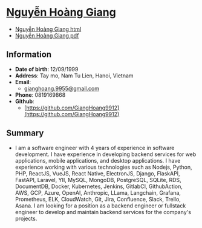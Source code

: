 # [Nguyễn Hoàng Giang](gianghoang9912.github.io)
- [Nguyễn Hoàng Giang html](gianghoang9912.github.io/release.html)
- [Nguyễn Hoàng Giang pdf](gianghoang9912.github.io/release.pdf)

## Information

- **Date of birth**: 12/09/1999
- **Address**: Tay mo, Nam Tu Lien, Hanoi, Vietnam
- **Email**:
  - [gianghoang.9955@gmail.com](mailto:gianghoang.9955@gmail.com)
- **Phone**: 0819169868
- **Github**:
  - [https://github.com/GiangHoang9912](https://github.com/GiangHoang9912)

## Summary

- I am a software engineer with 4 years of experience in software development. I have experience in developing backend services for web applications, mobile applications, and desktop applications. I have experience working with various technologies such as Nodejs, Python, PHP, ReactJS, VueJS, React Native, ElectronJS, Django, FlaskAPI, FastAPI, Laravel, YII, MySQL, MongoDB, PostgreSQL, SQLite, RDS, DocumentDB, Docker, Kubernetes, Jenkins, GitlabCI, GithubAction, AWS, GCP, Azure, OpenAI, Anthropic, LLama, Langchain, Grafana, Prometheus, ELK, CloudWatch, Git, Jira, Confluence, Slack, Trello, Asana. I am looking for a position as a backend engineer or fullstack engineer to develop and maintain backend services for the company's projects.
